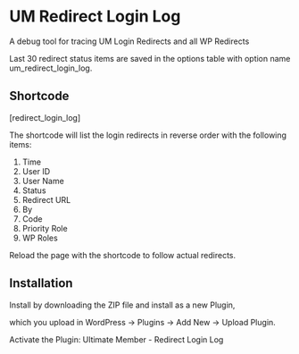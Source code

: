 # UM Redirect Login Log
A debug tool for tracing UM Login Redirects and all WP Redirects

Last 30 redirect status items are saved in the options table with option name um_redirect_login_log.

## Shortcode
[redirect_login_log]

The shortcode will list the login redirects in reverse order with the following items:

1. Time
2. User ID
3. User Name
4. Status
5. Redirect URL
6. By
7. Code
8. Priority Role
9. WP Roles

Reload the page with the shortcode to follow actual redirects.

## Installation
Install by downloading the ZIP file and install as a new Plugin, 

which you upload in WordPress -> Plugins -> Add New -> Upload Plugin.

Activate the Plugin: Ultimate Member - Redirect Login Log
